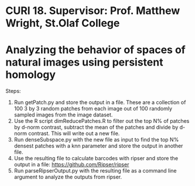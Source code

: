 # CURI 18. Supervisor: Prof. Matthew Wright, St.Olaf College
# Analyzing the behavior of spaces of natural images using persistent homology

Steps:
1. Run getPatch.py and store the output in a file. These are a collection of 100 3 by 3 random patches from each image out of 100 randomly sampled images from the image dataset.
1. Use the R script dimReducePatches.R to filter out the top N% of patches by d-norm contrast, subtract the mean of the patches and divide by d-norm contrast. This will write out a new file.
1. Run denseSubspace.py with the new file as input to find the top N% densest patches with a knn parameter and store the output in another file. 
1. Use the resulting file to calculate barcodes with ripser and store the output in a file: https://github.com/Ripser/ripser
1. Run parseRipserOutput.py with the resulting file as a command line argument to analyze the outputs from ripser.
